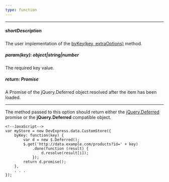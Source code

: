 ```yaml
---
type: function
---
```

---
##### shortDescription
The user implementation of the [byKey(key, extraOptions)](/Documentation/ApiReference/Data_Layer/CustomStore/Methods/#byKeykey_extraOptions) method.

##### param(key): object|string|number
The required key value.

##### return: Promise
A Promise of the jQuery.Deferred object resolved after the item has been loaded.

---
The method passed to this option should return either the [jQuery.Deferred](https://api.jquery.com/jQuery.Deferred) promise or the **jQuery.Deferred** compatible object.

    <!--JavaScript-->
    var myStore = new DevExpress.data.CustomStore({
        byKey: function(key) {
            var d = new $.Deferred();
            $.get('http://data.example.com/products?id=' + key)
                .done(function (result) {
                    d.resolve(result[i]);
                });
            return d.promise();
        },
        . . .
    });